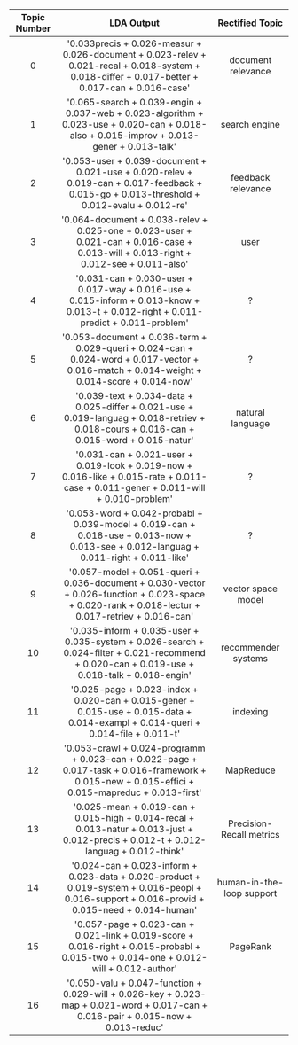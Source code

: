 |Topic Number   | LDA Output                  | Rectified Topic|
|:-------------:|:--------------------------: |:-------------:|
|0| '0.033precis + 0.026-measur + 0.026-document + 0.023-relev + 0.021-recal + 0.018-system + 0.018-differ + 0.017-better + 0.017-can + 0.016-case'| document relevance |
|1| '0.065-search + 0.039-engin + 0.037-web + 0.023-algorithm + 0.023-use + 0.020-can + 0.018-also + 0.015-improv + 0.013-gener + 0.013-talk'| search engine |
|2| '0.053-user + 0.039-document + 0.021-use + 0.020-relev + 0.019-can + 0.017-feedback + 0.015-go + 0.013-threshold + 0.012-evalu + 0.012-re'| feedback relevance|
|3| '0.064-document + 0.038-relev + 0.025-one + 0.023-user + 0.021-can + 0.016-case + 0.013-will + 0.013-right + 0.012-see + 0.011-also'| user |
|4| '0.031-can + 0.030-user + 0.017-way + 0.016-use + 0.015-inform + 0.013-know + 0.013-t + 0.012-right + 0.011-predict + 0.011-problem'| ? |
|5| '0.053-document + 0.036-term + 0.029-queri + 0.024-can + 0.024-word + 0.017-vector + 0.016-match + 0.014-weight + 0.014-score + 0.014-now'| ? |
|6| '0.039-text + 0.034-data + 0.025-differ + 0.021-use + 0.019-languag + 0.018-retriev + 0.018-cours + 0.016-can + 0.015-word + 0.015-natur'| natural language |
|7| '0.031-can + 0.021-user + 0.019-look + 0.019-now + 0.016-like + 0.015-rate + 0.011-case + 0.011-gener + 0.011-will + 0.010-problem'| ? |
|8| '0.053-word + 0.042-probabl + 0.039-model + 0.019-can + 0.018-use + 0.013-now + 0.013-see + 0.012-languag + 0.011-right + 0.011-like'| ? |
|9| '0.057-model + 0.051-queri + 0.036-document + 0.030-vector + 0.026-function + 0.023-space + 0.020-rank + 0.018-lectur + 0.017-retriev + 0.016-can'| vector space model |
|10| '0.035-inform + 0.035-user + 0.035-system + 0.026-search + 0.024-filter + 0.021-recommend + 0.020-can + 0.019-use + 0.018-talk + 0.018-engin'| recommender systems |
|11| '0.025-page + 0.023-index + 0.020-can + 0.015-gener + 0.015-use + 0.015-data + 0.014-exampl + 0.014-queri + 0.014-file + 0.011-t'| indexing|
|12| '0.053-crawl + 0.024-programm + 0.023-can + 0.022-page + 0.017-task + 0.016-framework + 0.015-new + 0.015-effici + 0.015-mapreduc + 0.013-first'| MapReduce |
|13| '0.025-mean + 0.019-can + 0.015-high + 0.014-recal + 0.013-natur + 0.013-just + 0.012-precis + 0.012-t + 0.012-languag + 0.012-think'| Precision-Recall metrics|
|14| '0.024-can + 0.023-inform + 0.023-data + 0.020-product + 0.019-system + 0.016-peopl + 0.016-support + 0.016-provid + 0.015-need + 0.014-human'| human-in-the-loop support|
|15| '0.057-page + 0.023-can + 0.021-link + 0.019-score + 0.016-right + 0.015-probabl + 0.015-two + 0.014-one + 0.012-will + 0.012-author'| PageRank |
|16| '0.050-valu + 0.047-function + 0.029-will + 0.026-key + 0.023-map + 0.021-word + 0.017-can + 0.016-pair + 0.015-now + 0.013-reduc'| |
